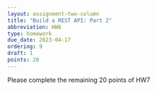 ```yaml
---
layout: assignment-two-column
title: "Build a REST API: Part 2"
abbreviation: HW8
type: homework
due_date: 2023-04-17
ordering: 9
draft: 1
points: 20
---
```


Please complete the remaining 20 points of HW7